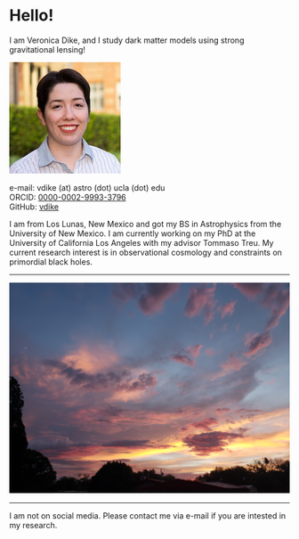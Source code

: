 # Hello!
I am Veronica Dike, and I study dark matter models using strong gravitational lensing!

![smallbright](smallbright.jpg)

e-mail: vdike (at) astro (dot) ucla (dot) edu  
ORCID: [0000-0002-9993-3796](https://orcid.org/0000-0002-9993-3796)  
GitHub: [vdike](https://github.com/vdike)

I am from Los Lunas, New Mexico and got my BS in Astrophysics from the University of New Mexico. I am currently working on my PhD at the University of California Los Angeles with my advisor Tommaso Treu. My current research interest is in observational cosmology and constraints on primordial black holes. 

---

![llsunset](20220802_201457.jpg)

---

I am not on social media. Please contact me via e-mail if you are intested in my research.

